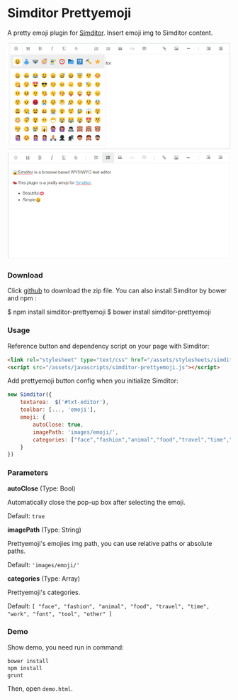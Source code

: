 # Simditor Prettyemoji

A pretty emoji plugin for [Simditor](http://simditor.tower.im/).
Insert emoji img to Simditor content.

![Demo](/art/demo1.png)
![Demo](/art/demo2.png)


### Download

Click [github](https://github.com/qiujuer/Simditor-PrettyEmoji/releases) to download the zip file. You can also install Simditor by bower and npm :

$ npm install simditor-prettyemoji
$ bower install simditor-prettyemoji


### Usage

Reference button and dependency script on your page with Simditor:

```html
<link rel="stylesheet" type="text/css" href="/assets/stylesheets/simditor-prettyemoji.css" />
<script src="/assets/javascripts/simditor-prettyemoji.js"></script>
```

Add prettyemoji button config when you initialize Simditor:

```javascript
new Simditor({
	textarea:  $('#txt-editor'),
	toolbar: [..., 'emoji'],
	emoji: {
        autoClose: true,
		imagePath: 'images/emoji/',
        categories: ["face","fashion","animal","food","travel","time","work","font","tool","other"]
	}
})
```

### Parameters

**autoClose** (Type: Bool)

Automatically close the pop-up box after selecting the emoji.

Default: `true`


**imagePath** (Type: String)

Prettyemoji's emojies img path, you can use relative paths or absolute paths.

Default: `'images/emoji/'`


**categories** (Type: Array)

Prettyemoji's categories.

Default: `[
    "face",
    "fashion",
    "animal",
    "food",
    "travel",
    "time",
    "work",
    "font",
    "tool",
    "other"
  ]`



### Demo

Show demo, you need run in command:

```
bower install
npm install
grunt
```

Then, open `demo.html`.